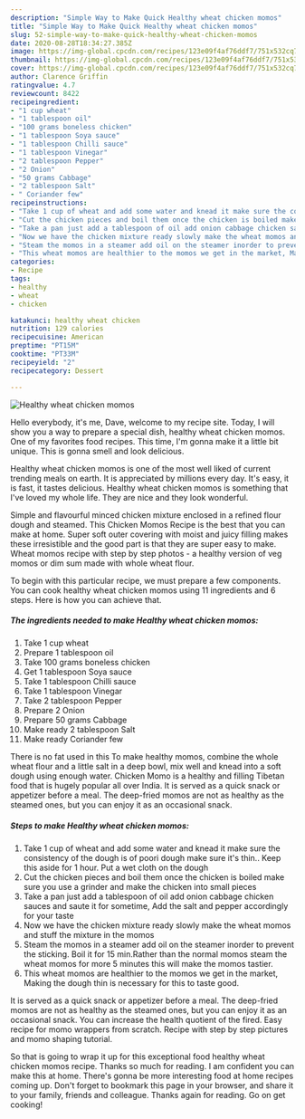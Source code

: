 ```yaml
---
description: "Simple Way to Make Quick Healthy wheat chicken momos"
title: "Simple Way to Make Quick Healthy wheat chicken momos"
slug: 52-simple-way-to-make-quick-healthy-wheat-chicken-momos
date: 2020-08-28T18:34:27.385Z
image: https://img-global.cpcdn.com/recipes/123e09f4af76ddf7/751x532cq70/healthy-wheat-chicken-momos-recipe-main-photo.jpg
thumbnail: https://img-global.cpcdn.com/recipes/123e09f4af76ddf7/751x532cq70/healthy-wheat-chicken-momos-recipe-main-photo.jpg
cover: https://img-global.cpcdn.com/recipes/123e09f4af76ddf7/751x532cq70/healthy-wheat-chicken-momos-recipe-main-photo.jpg
author: Clarence Griffin
ratingvalue: 4.7
reviewcount: 8422
recipeingredient:
- "1 cup wheat"
- "1 tablespoon oil"
- "100 grams boneless chicken"
- "1 tablespoon Soya sauce"
- "1 tablespoon Chilli sauce"
- "1 tablespoon Vinegar"
- "2 tablespoon Pepper"
- "2 Onion"
- "50 grams Cabbage"
- "2 tablespoon Salt"
- " Coriander few"
recipeinstructions:
- "Take 1 cup of wheat and add some water and knead it make sure the consistency of the dough is of poori dough make sure it&#39;s thin.. Keep this aside for 1 hour. Put a wet cloth on the dough"
- "Cut the chicken pieces and boil them once the chicken is boiled make sure you use a grinder and make the chicken into small pieces"
- "Take a pan just add a tablespoon of oil add onion cabbage chicken sauces and saute it for sometime, Add the salt and pepper accordingly for your taste"
- "Now we have the chicken mixture ready slowly make the wheat momos and stuff the mixture in the momos"
- "Steam the momos in a steamer add oil on the steamer inorder to prevent the sticking. Boil it for 15 min.Rather than the normal momos steam the wheat momos for more 5 minutes this will make the momos tastier."
- "This wheat momos are healthier to the momos we get in the market, Making the dough thin is necessary for this to taste good."
categories:
- Recipe
tags:
- healthy
- wheat
- chicken

katakunci: healthy wheat chicken 
nutrition: 129 calories
recipecuisine: American
preptime: "PT15M"
cooktime: "PT33M"
recipeyield: "2"
recipecategory: Dessert

---
```



![Healthy wheat chicken momos](https://img-global.cpcdn.com/recipes/123e09f4af76ddf7/751x532cq70/healthy-wheat-chicken-momos-recipe-main-photo.jpg)

Hello everybody, it's me, Dave, welcome to my recipe site. Today, I will show you a way to prepare a special dish, healthy wheat chicken momos. One of my favorites food recipes. This time, I'm gonna make it a little bit unique. This is gonna smell and look delicious.

Healthy wheat chicken momos is one of the most well liked of current trending meals on earth. It is appreciated by millions every day. It's easy, it is fast, it tastes delicious. Healthy wheat chicken momos is something that I've loved my whole life. They are nice and they look wonderful.

Simple and flavourful minced chicken mixture enclosed in a refined flour dough and steamed. This Chicken Momos Recipe is the best that you can make at home. Super soft outer covering with moist and juicy filling makes these irresistible and the good part is that they are super easy to make. Wheat momos recipe with step by step photos - a healthy version of veg momos or dim sum made with whole wheat flour.


To begin with this particular recipe, we must prepare a few components. You can cook healthy wheat chicken momos using 11 ingredients and 6 steps. Here is how you can achieve that.

<!--inarticleads1-->

##### The ingredients needed to make Healthy wheat chicken momos:

1. Take 1 cup wheat
1. Prepare 1 tablespoon oil
1. Take 100 grams boneless chicken
1. Get 1 tablespoon Soya sauce
1. Take 1 tablespoon Chilli sauce
1. Take 1 tablespoon Vinegar
1. Take 2 tablespoon Pepper
1. Prepare 2 Onion
1. Prepare 50 grams Cabbage
1. Make ready 2 tablespoon Salt
1. Make ready  Coriander few


There is no fat used in this To make healthy momos, combine the whole wheat flour and a little salt in a deep bowl, mix well and knead into a soft dough using enough water. Chicken Momo is a healthy and filling Tibetan food that is hugely popular all over India. It is served as a quick snack or appetizer before a meal. The deep-fried momos are not as healthy as the steamed ones, but you can enjoy it as an occasional snack. 

<!--inarticleads2-->

##### Steps to make Healthy wheat chicken momos:

1. Take 1 cup of wheat and add some water and knead it make sure the consistency of the dough is of poori dough make sure it&#39;s thin.. Keep this aside for 1 hour. Put a wet cloth on the dough
1. Cut the chicken pieces and boil them once the chicken is boiled make sure you use a grinder and make the chicken into small pieces
1. Take a pan just add a tablespoon of oil add onion cabbage chicken sauces and saute it for sometime, Add the salt and pepper accordingly for your taste
1. Now we have the chicken mixture ready slowly make the wheat momos and stuff the mixture in the momos
1. Steam the momos in a steamer add oil on the steamer inorder to prevent the sticking. Boil it for 15 min.Rather than the normal momos steam the wheat momos for more 5 minutes this will make the momos tastier.
1. This wheat momos are healthier to the momos we get in the market, Making the dough thin is necessary for this to taste good.


It is served as a quick snack or appetizer before a meal. The deep-fried momos are not as healthy as the steamed ones, but you can enjoy it as an occasional snack. You can increase the health quotient of the fired. Easy recipe for momo wrappers from scratch. Recipe with step by step pictures and momo shaping tutorial. 

So that is going to wrap it up for this exceptional food healthy wheat chicken momos recipe. Thanks so much for reading. I am confident you can make this at home. There's gonna be more interesting food at home recipes coming up. Don't forget to bookmark this page in your browser, and share it to your family, friends and colleague. Thanks again for reading. Go on get cooking!
